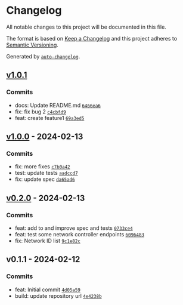 # Changelog

All notable changes to this project will be documented in this file.

The format is based on [Keep a Changelog](https://keepachangelog.com/en/1.0.0/)
and this project adheres to [Semantic Versioning](https://semver.org/spec/v2.0.0.html).

Generated by [`auto-changelog`](https://github.com/CookPete/auto-changelog).

## [v1.0.1](https://github.com/laduke/curly-octo-guacamole/compare/v1.0.0...v1.0.1)

### Commits

- docs: Update README.md [`6466ea6`](https://github.com/laduke/curly-octo-guacamole/commit/6466ea68f14287f403ee6500f7be163856e938ad)
- fix: fix bug 2 [`c4cbfd9`](https://github.com/laduke/curly-octo-guacamole/commit/c4cbfd9d921ed18519e6154677b2fb6505d87e53)
- feat: create feature1 [`69a3ed5`](https://github.com/laduke/curly-octo-guacamole/commit/69a3ed5a689a982cdfd03e096bbfb045968c37a3)

## [v1.0.0](https://github.com/laduke/curly-octo-guacamole/compare/v0.2.0...v1.0.0) - 2024-02-13

### Commits

- fix: more fixes [`c7b0a42`](https://github.com/laduke/curly-octo-guacamole/commit/c7b0a42fb0b85cd43994ea3875f80434f4cab8cc)
- test: update tests [`aadccd7`](https://github.com/laduke/curly-octo-guacamole/commit/aadccd78cf315d2e37759ecaf71125d715efa3f9)
- fix: update spec [`da65ad6`](https://github.com/laduke/curly-octo-guacamole/commit/da65ad6b45aa3252b06bbafa3e7a3aabfa12802f)

## [v0.2.0](https://github.com/laduke/curly-octo-guacamole/compare/v0.1.1...v0.2.0) - 2024-02-13

### Commits

- feat: add to and improve spec and tests [`0733ce4`](https://github.com/laduke/curly-octo-guacamole/commit/0733ce4cb5841681cb8cbc7536eafd70e0195656)
- feat: test some network controller endpoints [`6096483`](https://github.com/laduke/curly-octo-guacamole/commit/60964834db5da3fc715a77c38ca375665ffaf04f)
- fix: Network ID list [`9c1e82c`](https://github.com/laduke/curly-octo-guacamole/commit/9c1e82cffa6438dc77fae80c9bdb95f592538251)

## v0.1.1 - 2024-02-12

### Commits

- feat: Initial commit [`4d05a59`](https://github.com/laduke/curly-octo-guacamole/commit/4d05a59dff7e169324d4827c6a4cb25f6066d24f)
- build: update repository url [`4e4238b`](https://github.com/laduke/curly-octo-guacamole/commit/4e4238b08715aeddb4d04c08ecbe1912c6b19173)

